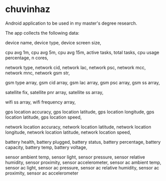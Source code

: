 # chuvinhaz


Android application to be used in my master's degree research.

The app collects the following data:

device name,
device type,
device screen size,

cpu avg 1m,
cpu avg 5m,
cpu avg 15m,
active tasks,
total tasks,
cpu usage percentage,
n cores,

network type,
network cid,
network lac,
network psc,
network mcc,
network mnc,
network gsm str,

gsm type array,
gsm cid array,
gsm lac array,
gsm psc array,
gsm ss array,

satellite fix,
satellite pnr array,
satellite ss array,

wifi ss array,
wifi frequency array,

gps location accuracy,
gps location latitude,
gps location longitude,
gps location latitude,
gps location speed,

network location accuracy,
network location latitude,
network location longitude,
network location latitude,
network location speed,

battery health,
battery plugged,
battery status,
battery percentage,
battery capacity,
battery temp,
battery voltage,

sensor ambient temp,
sensor light,
sensor pressure,
sensor relative humidity,
sensor proximity,
sensor accelerometer,
sensor ac ambient temp,
sensor ac light,
sensor ac pressure,
sensor ac relative humidity,
sensor ac proximity,
sensor ac accelerometer
